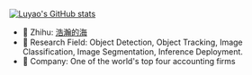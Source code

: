 [![Luyao's GitHub stats](https://github-readme-stats.vercel.app/api?username=JackDance&show_icons=true&theme=tokyonight)](https://github.com/anuraghazra/github-readme-stats)



- 👋 Zhihu: [浩瀚的海](https://www.zhihu.com/people/jack-zhang-28-91)
- 👀 Research Field: Object Detection, Object Tracking, Image Classification, Image Segmentation, Inference Deployment.
- 🌱 Company: One of the world's top four accounting firms

<!---
JackDance/JackDance is a ✨ special ✨ repository because its `README.md` (this file) appears on your GitHub profile.
You can click the Preview link to take a look at your changes.
--->
